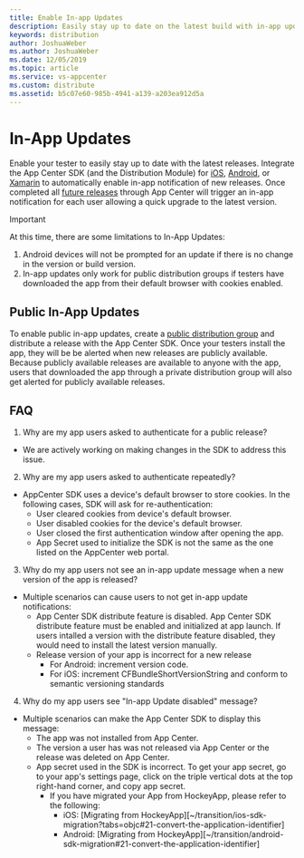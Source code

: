 ```yaml
---
title: Enable In-app Updates
description: Easily stay up to date on the latest build with in-app update notifications.
keywords: distribution
author: JoshuaWeber
ms.author: JoshuaWeber
ms.date: 12/05/2019
ms.topic: article
ms.service: vs-appcenter
ms.custom: distribute
ms.assetid: b5c07e60-985b-4941-a139-a203ea912d5a
---
```


# In-App Updates

Enable your tester to easily stay up to date with the latest releases. Integrate the App Center SDK (and the Distribution Module) for [iOS][ios-sdk], [Android][android-sdk], or [Xamarin][xamarin-sdk] to automatically enable in-app notification of new releases. Once completed all [future releases][uploading] through App Center will trigger an in-app notification for each user allowing a quick upgrade to the latest version.

> [!IMPORTANT]
> At this time, there are some limitations to In-App Updates:
> 1) Android devices will not be prompted for an update if there is no change in the version or build version.
> 2) In-app updates only work for public distribution groups if testers have downloaded the app from their default browser with cookies enabled.

## Public In-App Updates 

To enable public in-app updates, create a [public distribution group][public-dg] and distribute a release with the App Center SDK. Once your testers install the app, they will be be alerted when new releases are publicly available. Because publicly available releases are available to anyone with the app, users that downloaded the app through a private distribution group will also get alerted for publicly available releases. 

## FAQ

 1. Why are my app users asked to authenticate for a public release?
  - We are actively working on making changes in the SDK to address this issue.

 2. Why are my app users asked to authenticate repeatedly?
  - AppCenter SDK uses a device's default browser to store cookies. In the following cases, SDK will ask for re-authentication: 
    - User cleared cookies from device's default browser.
    - User disabled cookies for the device's default browser.
    - User closed the first authentication window after opening the app.
    - App Secret used to initialize the SDK is not the same as the one listed on the AppCenter web portal.   

 3. Why do my app users not see an in-app update message when a new version of the app is released?
- Multiple scenarios can cause users to not get in-app update notifications:
    - App Center SDK distribute feature is disabled. App Center SDK distribute feature must be enabled and initialized at app launch. If users intalled a version with the distribute feature disabled, they would need to install the latest version manually.
    - Release version of your app is incorrect for a new release 
      - For Android: increment version code.
      - For iOS: increment CFBundleShortVersionString and conform to semantic versioning standards

 4. Why do my app users see "In-app Update disabled" message?  
- Multiple scenarios can make the App Center SDK to display this message:
  - The app was not installed from App Center. 
  - The version a user has was not released via App Center or the release was deleted on App Center.
  - App secret used in the SDK is incorrect. To get your app secret, go to your app's settings page, click on the triple vertical dots at the top right-hand corner, and copy app secret.
     - If you have migrated your App from HockeyApp, please refer to the following: 
        - iOS: [Migrating from HockeyApp][~/transition/ios-sdk-migration?tabs=objc#21-convert-the-application-identifier]
        - Android: [Migrating from HockeyApp][~/transition/android-sdk-migration#21-convert-the-application-identifier]

[ios-sdk]: ~/sdk/distribute/ios.md
[android-sdk]: ~/sdk/distribute/android.md
[xamarin-sdk]: ~/sdk/distribute/xamarin.md
[uploading]: uploading.md
[public-dg]: groups.md##creating-a-distribution-group
